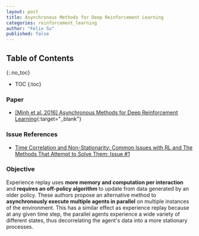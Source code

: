 ```yaml
---
layout: post
title: Asynchronous Methods for Deep Reinforcement Learning
categories: reinforcement_learning
author: "Felix Su"
published: false
---
```


## Table of Contents
{:.no_toc}
* TOC
{:toc}

### Paper

- [[Minh et al. 2016] Asynchronous Methods for Deep Reinforcement Learning](https://arxiv.org/pdf/1602.01783.pdf){:target="_blank"}


### Issue References
- [Time Correlation and Non-Stationarity: Common Issues with RL and The Methods That Attempt to Solve Them: Issue #1]({{site.baseurl}}/reinforcement_learning/2018/12/20/common-issues-with-reinforcement-learning.html#issue-1)

### Objective
Experience replay uses **more memory and computation per interaction** and **requires an off-policy algorithm** to update from data generated by an older policy. These authors propose an alternative method to **asynchronously execute multiple agents in parallel** on multiple instances of the environment. This has a similar effect as experience replay because at any given time step, the parallel agents experience a wide variety of different states, thus decorrelating the agent's data into a more stationary processes.
